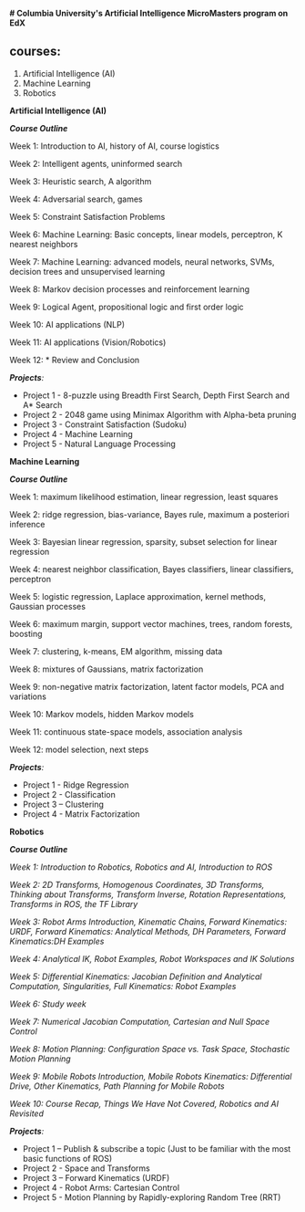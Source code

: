 **# Columbia University's Artificial Intelligence MicroMasters program on EdX**

<h2>courses:</h2>

1. Artificial Intelligence (AI)
2. Machine Learning
3. Robotics

**Artificial Intelligence (AI)**

***Course Outline*** 

Week 1: Introduction to AI, history of AI, course logistics

Week 2: Intelligent agents, uninformed search

Week 3: Heuristic search, A algorithm

Week 4: Adversarial search, games

Week 5: Constraint Satisfaction Problems

Week 6: Machine Learning: Basic concepts, linear models, perceptron, K nearest neighbors

Week 7: Machine Learning: advanced models, neural networks, SVMs, decision trees and unsupervised learning

Week 8: Markov decision processes and reinforcement learning

Week 9: Logical Agent, propositional logic and first order logic

Week 10: AI applications (NLP)

Week 11: AI applications (Vision/Robotics)

Week 12: \* Review and Conclusion

***Projects**:*

- Project 1 - 8-puzzle using Breadth First Search, Depth First Search and A\* Search
- Project 2 - 2048 game using Minimax Algorithm with Alpha-beta pruning
- Project 3 - Constraint Satisfaction (Sudoku)
- Project 4 - Machine Learning
- Project 5 - Natural Language Processing

**Machine Learning**

***Course Outline*** 

Week 1: maximum likelihood estimation, linear regression, least squares

Week 2: ridge regression, bias-variance, Bayes rule, maximum a posteriori inference

Week 3: Bayesian linear regression, sparsity, subset selection for linear regression

Week 4: nearest neighbor classification, Bayes classifiers, linear classifiers, perceptron

Week 5: logistic regression, Laplace approximation, kernel methods, Gaussian processes

Week 6: maximum margin, support vector machines, trees, random forests, boosting

Week 7: clustering, k-means, EM algorithm, missing data

Week 8: mixtures of Gaussians, matrix factorization

Week 9: non-negative matrix factorization, latent factor models, PCA and variations

Week 10: Markov models, hidden Markov models

Week 11: continuous state-space models, association analysis

Week 12: model selection, next steps

***Projects**:*

- Project 1 - Ridge Regression
- Project 2 - Classification
- Project 3 – Clustering
- Project 4 - Matrix Factorization

**Robotics**

***Course Outline***

*Week 1: Introduction to Robotics, Robotics and AI, Introduction to ROS*

*Week 2: 2D Transforms, Homogenous Coordinates, 3D Transforms, Thinking about Transforms, Transform Inverse, Rotation Representations, Transforms in ROS, the TF Library*

*Week 3: Robot Arms Introduction, Kinematic Chains, Forward Kinematics: URDF, Forward Kinematics: Analytical Methods, DH Parameters, Forward Kinematics:DH Examples*

*Week 4: Analytical IK, Robot Examples, Robot Workspaces and IK Solutions*

*Week 5: Differential Kinematics: Jacobian Definition and Analytical Computation, Singularities, Full Kinematics: Robot Examples*

*Week 6: Study week*

*Week 7: Numerical Jacobian Computation, Cartesian and Null Space Control*

*Week 8: Motion Planning: Configuration Space vs. Task Space, Stochastic Motion Planning*

*Week 9: Mobile Robots Introduction, Mobile Robots Kinematics: Differential Drive, Other Kinematics, Path Planning for Mobile Robots*

*Week 10: Course Recap, Things We Have Not Covered, Robotics and AI Revisited*

***Projects**:*

- Project 1 – Publish & subscribe a topic (Just to be familiar with the most basic functions of ROS)
- Project 2 - Space and Transforms
- Project 3 – Forward Kinematics (URDF)
- Project 4 - Robot Arms: Cartesian Control
- Project 5 - Motion Planning by Rapidly-exploring Random Tree (RRT)


